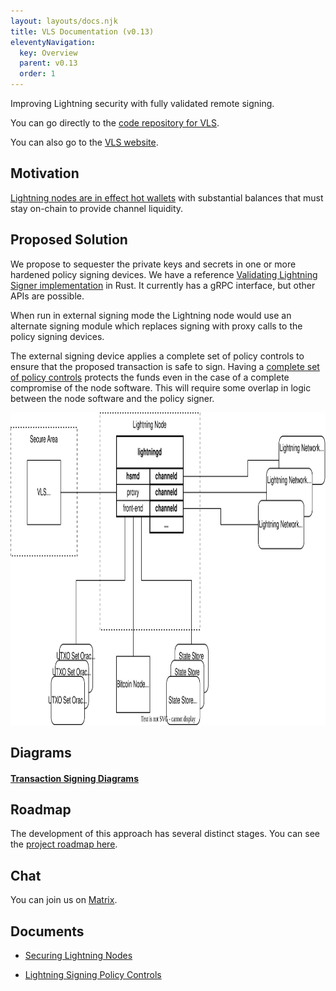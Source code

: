 ```yaml
---
layout: layouts/docs.njk
title: VLS Documentation (v0.13)
eleventyNavigation:
  key: Overview
  parent: v0.13
  order: 1
---
```


Improving Lightning security with fully validated remote signing.

You can go directly to the [code repository for VLS](https://gitlab.com/lightning-signer/validating-lightning-signer).

You can also go to the [VLS website](https://vls.tech/).

## Motivation

[Lightning nodes are in effect hot
wallets](https://medium.com/@devrandom/securing-lightning-nodes-39410747734b?)
with substantial balances that must stay on-chain to provide channel
liquidity.

## Proposed Solution

We propose to sequester the private keys and secrets in one or more hardened
policy signing devices. We have a reference
[Validating Lightning Signer implementation](https://gitlab.com/lightning-signer/validating-lightning-signer)
in Rust. It currently has a gRPC interface, but other APIs are possible.

When run in external signing mode the Lightning node would use an alternate
signing module which replaces signing with proxy calls to the policy
signing devices.

The external signing device applies a complete set of policy controls
to ensure that the proposed transaction is safe to sign. Having a
[complete set of policy controls](../Security/policy-controls.md)
protects the funds even in the case of
a complete compromise of the node software. This will require some
overlap in logic between the node software and the policy signer.

<div align="center">
    <img src="../assets/system-overview.svg" width="700" height="500" class="rev-invert"> 
</div>


## Diagrams

#### [Transaction Signing Diagrams](../seq-diagrams/)

## Roadmap

The development of this approach has several distinct stages.  You
can see the [project roadmap here](https://vls.tech/roadmap/).

## Chat

You can join us on [Matrix](https://matrix.to/#/#vls-general:matrix.org).

## Documents

* [Securing Lightning Nodes](https://medium.com/@devrandom/securing-lightning-nodes-39410747734b?)

* [Lightning Signing Policy Controls](../Security/policy-controls.md)
